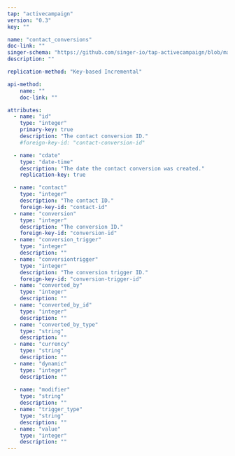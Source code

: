 ```yaml
---
tap: "activecampaign"
version: "0.3"
key: ""

name: "contact_conversions"
doc-link: ""
singer-schema: "https://github.com/singer-io/tap-activecampaign/blob/master/tap_activecampaign/schemas/contact_conversions.json"
description: ""

replication-method: "Key-based Incremental"

api-method:
    name: ""
    doc-link: ""

attributes:
  - name: "id"
    type: "integer"
    primary-key: true
    description: "The contact conversion ID."
    #foreign-key-id: "contact-conversion-id"

  - name: "cdate"
    type: "date-time"
    description: "The date the contact conversion was created."
    replication-key: true

  - name: "contact"
    type: "integer"
    description: "The contact ID."
    foreign-key-id: "contact-id"
  - name: "conversion"
    type: "integer"
    description: "The conversion ID."
    foreign-key-id: "conversion-id"
  - name: "conversion_trigger"
    type: "integer"
    description: ""
  - name: "conversiontrigger"
    type: "integer"
    description: "The conversion trigger ID."
    foreign-key-id: "conversion-trigger-id"
  - name: "converted_by"
    type: "integer"
    description: ""
  - name: "converted_by_id"
    type: "integer"
    description: ""
  - name: "converted_by_type"
    type: "string"
    description: ""
  - name: "currency"
    type: "string"
    description: ""
  - name: "dynamic"
    type: "integer"
    description: ""
  
  - name: "modifier"
    type: "string"
    description: ""
  - name: "trigger_type"
    type: "string"
    description: ""
  - name: "value"
    type: "integer"
    description: ""
---
```

